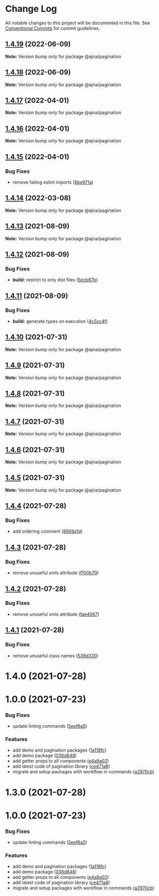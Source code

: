 # Change Log

All notable changes to this project will be documented in this file.
See [Conventional Commits](https://conventionalcommits.org) for commit guidelines.


## [1.4.19](https://github.com/niconiahi/ajna/compare/@ajna/pagination@1.4.18...@ajna/pagination@1.4.19) (2022-06-09)

**Note:** Version bump only for package @ajna/pagination

## [1.4.18](https://github.com/niconiahi/ajna/compare/@ajna/pagination@1.4.17...@ajna/pagination@1.4.18) (2022-06-09)

**Note:** Version bump only for package @ajna/pagination

## [1.4.17](https://github.com/niconiahi/ajna/compare/@ajna/pagination@1.4.16...@ajna/pagination@1.4.17) (2022-04-01)

**Note:** Version bump only for package @ajna/pagination

## [1.4.16](https://github.com/niconiahi/ajna/compare/@ajna/pagination@1.4.15...@ajna/pagination@1.4.16) (2022-04-01)

**Note:** Version bump only for package @ajna/pagination

## [1.4.15](https://github.com/niconiahi/ajna/compare/@ajna/pagination@1.4.14...@ajna/pagination@1.4.15) (2022-04-01)

### Bug Fixes

- remove failing eslint imports
  ([8be971a](https://github.com/niconiahi/ajna/commit/8be971a93482a663a765afe42a0a6645c6d9674b))

## [1.4.14](https://github.com/niconiahi/ajna/compare/@ajna/pagination@1.4.13...@ajna/pagination@1.4.14) (2022-03-08)

**Note:** Version bump only for package @ajna/pagination

## [1.4.13](https://github.com/niconiahi/ajna/compare/@ajna/pagination@1.4.12...@ajna/pagination@1.4.13) (2021-08-09)

**Note:** Version bump only for package @ajna/pagination

## [1.4.12](https://github.com/niconiahi/ajna/compare/@ajna/pagination@1.4.11...@ajna/pagination@1.4.12) (2021-08-09)

### Bug Fixes

- **build:** restrict to only dist files
  ([5ecb87b](https://github.com/niconiahi/ajna/commit/5ecb87b210e6b3c0f4ea96caa6138ff8e1d27754))

## [1.4.11](https://github.com/niconiahi/ajna/compare/@ajna/pagination@1.4.10...@ajna/pagination@1.4.11) (2021-08-09)

### Bug Fixes

- **build:** generate types on execution
  ([4c5cc4f](https://github.com/niconiahi/ajna/commit/4c5cc4fc3a640a406116403e54d2a3f4a0bf3cd8))

## [1.4.10](https://github.com/niconiahi/ajna/compare/@ajna/pagination@1.4.9...@ajna/pagination@1.4.10) (2021-07-31)

**Note:** Version bump only for package @ajna/pagination

## [1.4.9](https://github.com/niconiahi/ajna/compare/@ajna/pagination@1.4.8...@ajna/pagination@1.4.9) (2021-07-31)

**Note:** Version bump only for package @ajna/pagination

## [1.4.8](https://github.com/niconiahi/ajna/compare/@ajna/pagination@1.4.8...@ajna/pagination@1.4.8) (2021-07-31)

**Note:** Version bump only for package @ajna/pagination

## [1.4.7](https://github.com/niconiahi/ajna/compare/@ajna/pagination@1.4.6...@ajna/pagination@1.4.7) (2021-07-31)

**Note:** Version bump only for package @ajna/pagination

## [1.4.6](https://github.com/niconiahi/ajna/compare/@ajna/pagination@1.4.5...@ajna/pagination@1.4.6) (2021-07-31)

**Note:** Version bump only for package @ajna/pagination

## [1.4.5](https://github.com/niconiahi/ajna/compare/@ajna/pagination@1.4.4...@ajna/pagination@1.4.5) (2021-07-31)

**Note:** Version bump only for package @ajna/pagination

## [1.4.4](https://github.com/niconiahi/ajna/compare/@ajna/pagination@1.4.3...@ajna/pagination@1.4.4) (2021-07-28)

### Bug Fixes

- add ordering comment
  ([8569a1d](https://github.com/niconiahi/ajna/commit/8569a1d6e6a47e10472d3cf528b7ba7701519929))

## [1.4.3](https://github.com/niconiahi/ajna/compare/@ajna/pagination@1.4.2...@ajna/pagination@1.4.3) (2021-07-28)

### Bug Fixes

- remove unuseful xmls attribute
  ([f100b70](https://github.com/niconiahi/ajna/commit/f100b70ea1fcd3f66c4705991a5a6a329ac29e00))

## [1.4.2](https://github.com/niconiahi/ajna/compare/@ajna/pagination@1.4.1...@ajna/pagination@1.4.2) (2021-07-28)

### Bug Fixes

- remove unuseful xmls attribute
  ([fae4567](https://github.com/niconiahi/ajna/commit/fae4567d365cd740c3ad8d3f825ad54ce9e42d5b))

## [1.4.1](https://github.com/niconiahi/ajna/compare/@ajna/pagination@1.4.0...@ajna/pagination@1.4.1) (2021-07-28)

### Bug Fixes

- remove unuseful class names
  ([538d330](https://github.com/niconiahi/ajna/commit/538d330d61e328bfe76d5749917977c652ba38e0))

# 1.4.0 (2021-07-28)

# 1.0.0 (2021-07-23)

### Bug Fixes

- update linting commands
  ([5eef6a5](https://github.com/niconiahi/ajna/commit/5eef6a5415446025a0d55fdf49b17c1acb9c1a12))

### Features

- add demo and pagination packages
  ([1a118fc](https://github.com/niconiahi/ajna/commit/1a118fcc8be8a6d42540afe7d51cd927f768aefd))
- add demo package
  ([036d848](https://github.com/niconiahi/ajna/commit/036d84882015eab5c9cc7958516054458dd0476c))
- add getter props to all components
  ([e4a9a02](https://github.com/niconiahi/ajna/commit/e4a9a02a2feaf37b901a2801778af5612d945677))
- add latest code of pagination library
  ([ce471a8](https://github.com/niconiahi/ajna/commit/ce471a83de2bf6bae2a3b1e634bed25e24367350))
- migrate and setup packages with workflow in commands
  ([a2970cb](https://github.com/niconiahi/ajna/commit/a2970cbe5a6bebe8df875e040df14651dbab0e0b))

# 1.3.0 (2021-07-28)

# 1.0.0 (2021-07-23)

### Bug Fixes

- update linting commands
  ([5eef6a5](https://github.com/niconiahi/ajna/commit/5eef6a5415446025a0d55fdf49b17c1acb9c1a12))

### Features

- add demo and pagination packages
  ([1a118fc](https://github.com/niconiahi/ajna/commit/1a118fcc8be8a6d42540afe7d51cd927f768aefd))
- add demo package
  ([036d848](https://github.com/niconiahi/ajna/commit/036d84882015eab5c9cc7958516054458dd0476c))
- add getter props to all components
  ([e4a9a02](https://github.com/niconiahi/ajna/commit/e4a9a02a2feaf37b901a2801778af5612d945677))
- add latest code of pagination library
  ([ce471a8](https://github.com/niconiahi/ajna/commit/ce471a83de2bf6bae2a3b1e634bed25e24367350))
- migrate and setup packages with workflow in commands
  ([a2970cb](https://github.com/niconiahi/ajna/commit/a2970cbe5a6bebe8df875e040df14651dbab0e0b))
